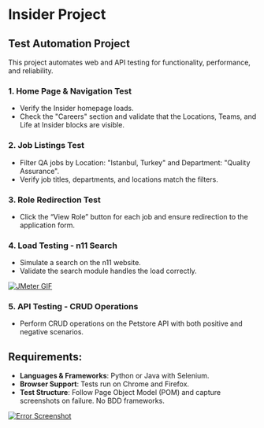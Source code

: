 # Insider Project

## Test Automation Project
This project automates web and API testing for functionality, performance, and reliability.

### 1. Home Page & Navigation Test
- Verify the Insider homepage loads.
- Check the "Careers" section and validate that the Locations, Teams, and Life at Insider blocks are visible.

### 2. Job Listings Test
- Filter QA jobs by Location: "Istanbul, Turkey" and Department: "Quality Assurance".
- Verify job titles, departments, and locations match the filters.

### 3. Role Redirection Test
- Click the “View Role” button for each job and ensure redirection to the application form.

### 4. Load Testing - n11 Search
- Simulate a search on the n11 website.
- Validate the search module handles the load correctly.

[![JMeter GIF](https://github.com/Yhyyzci/Readme/blob/main/JMeter.gif)](https://github.com/Yhyyzci/Readme/blob/main/JMeter.gif)

### 5. API Testing - CRUD Operations
- Perform CRUD operations on the Petstore API with both positive and negative scenarios.

## Requirements:
- **Languages & Frameworks**: Python or Java with Selenium.
- **Browser Support**: Tests run on Chrome and Firefox.
- **Test Structure**: Follow Page Object Model (POM) and capture screenshots on failure. No BDD frameworks.

[![Error Screenshot](https://github.com/Yhyyzci/Readme/blob/main/ErrorScreenshot.png)](https://github.com/Yhyyzci/Readme/blob/main/ErrorScreenshot.png)

